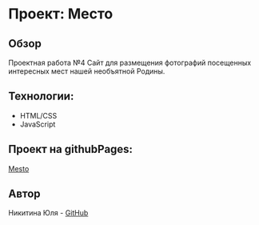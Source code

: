 # Проект: Место

## Обзор
Проектная работа №4
Сайт для размещения фотографий посещенных интересных мест нашей необъятной Родины.

## Технологии:
* HTML/CSS
* JavaScript

## Проект на githubPages:
[Mesto](https://www.figma.com/file/2cn9N9jSkmxD84oJik7xL7/JavaScript.-Sprint-4?node-id=0%3A1)

## Автор
Никитина Юля - [GitHub](https://github.com/JulieNikitina)
